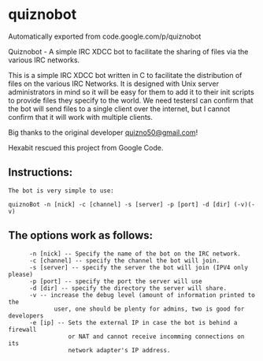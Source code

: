 # quiznobot
Automatically exported from code.google.com/p/quiznobot

Quiznobot - A simple IRC XDCC bot to facilitate the sharing of files via the various IRC networks.

This is a simple IRC XDCC bot written in C to facilitate the distribution of files on the various IRC Networks. 
It is designed with Unix server administrators in mind so it will be easy for them to add it to their init scripts to provide files they specify to the world. 
We need testersI can confirm that the bot will send files to a single client over the internet, but I cannot confirm that it will work with multiple clients. 

Big thanks to the original developer quizno50@gmail.com!

Hexabit rescued this project from Google Code.

## Instructions:
    The bot is very simple to use:
```
quiznoBot -n [nick] -c [channel] -s [server] -p [port] -d [dir] (-v)(-v)
```

## The options work as follows:
```
      -n [nick] -- Specify the name of the bot on the IRC network.
      -c [channel] -- specify the channel the bot will join.
      -s [server] -- specify the server the bot will join (IPV4 only please)
      -p [port] -- specify the port the server will use
      -d [dir] -- specify the directory the server will share.
      -v -- increase the debug level (amount of information printed to the
             user, one should be plenty for admins, two is good for developers
      -e [ip] -- Sets the external IP in case the bot is behind a firewall
                 or NAT and cannot receive incomming connections on its 
                 network adapter's IP address.
```
